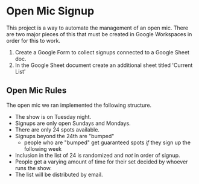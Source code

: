 # Open Mic Signup

This project is a way to automate the management of an open mic.
There are two major pieces of this that must be created in Google Workspaces
in order for this to work.

1. Create a Google Form to collect signups connected to a Google Sheet doc.
2. In the Google Sheet document create an additional sheet titled 'Current List'

## Open Mic Rules

The open mic we ran implemented the following structure.

- The show is on Tuesday night.
- Signups are only open Sundays and Mondays.
- There are only 24 spots available.
- Signups beyond the 24th are "bumped"
  - people who are "bumped" get guaranteed spots _if_ they sign up the following week
- Inclusion in the list of 24 is randomized and _not_ in order of signup.
- People get a varying amount of time for their set decided by whoever runs the show.
- The list will be distributed by email.
